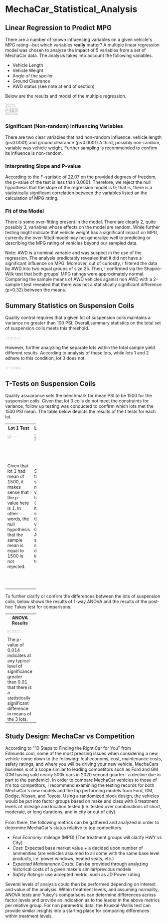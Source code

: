 # MechaCar_Statistical_Analysis
## Linear Regression to Predict MPG
There are a number of known influencing variables on a given vehicle's MPG rating--but which variables **really** matter? A multiple linear regression model was chosen to analyze the impact of 5 variables from a set of MechaCar data. The analysis takes into account the following variables. 
* Vehicle Length
* Vehicle Weight
* Angle of the spoiler
* Ground Clearance
* AWD status (see note at end of section)

Below are the results and model of the multiple regression. <br /> 
<p>
    <img src="Resources/MLR_mpg.png" alt="Mult Lin Reg" style="width: 50px;"/>
</p>

### Significant (Non-random) Influencing Variables
There are two clear variables that had non-random influence: vehicle length (p<0.0001) and ground clearance (p<0.0001) A third, possibly non-random, variable was vehicle weight. Further sampling is recommended to confirm its influence is non-random. 
### Interpreting Slope and P-value
According to the F-statistic of 22.07 on the provided degrees of freedom, the p-value of the test is less than 0.0001. Therefore, we reject the null hypothesis that the slope of the regression model is 0; that is, there is a statistically significant correlation between the variables listed an the calculation of MPG rating. 
### Fit of the Model
There is some over-fitting present in the model. There are clearly 2, quite possibly 3, variables whose effects on the model are random. While further testing might indicate that vehicle weight has a significant impact on MPG, currently the over-fitted model may not generalize well to predicting or describing the MPG rating of vehicles beyond our sampled data.

Note: AWD is a nominal variable and was suspect in the use of the regression. The analysis predictably revealed that it did not have a significant influence on MPG. Moreover, out of curiosity, I filtered the data by AWD into two equal groups of size 25. Then, I confirmed via the Shapiro-Wilk test that both groups' MPG ratings were approximately normal. Comparing the sample means of AWD vehicles against non AWD with a 2-sample t test revealed that there was not a statistically significant difference (p=0.32) between the means.

## Summary Statistics on Suspension Coils
Quality control requires that a given lot of suspension coils maintains a variance no greater than 100 PSI. Overall,summary statistics on the total set of suspension coils meets this threshold. <br />

<p>
    <img src="Resources/total_summary.png" alt="Overall Summary Statistics" style="width: 50px" />
</p>

However, further analyzing the separate lots within the total sample yield different results. According to analysis of these lots, while lots 1 and 2 adhere to this condition, lot 3 does not. 

<p>
    <img src="Resources/lot_summary.png" alt="Summary Statistics for Suspension Coils PSI" style="width: 50px" />
</p>

## T-Tests on Suspension Coils
Quality assuarance sets the benchmark for mean PSI to be 1500 for the suspension coils. Given that lot 3 coils do not meet the constraints for variance, follow up testing was conducted to confirm which lots met the 1500 PSI mean. The table below depicts the results of the t tests for each lot. 

<table style="width: 100px">
    <tr>
        <th> Lot 1 Test</th>
        <th> Lot 2 Test</th>
        <th> Lot 3 Test</th>
    </tr>
    <tr>
        <td> <img src="Resources/lot1_PSI_t.png" alt="Lot 1 PSI t test" style="width: 33.3px"/></td>
        <td> <img src="Resources/lot2_PSI_t.png" alt="Lot 2 PSI t test" stlye="width: 33.3px"/></td>
        <td> <img src="Resources/lot3_PSI_t.png" alt="Lot 3 PSI t test" style="width: 33.4px"/></td>
    </tr>
    <tr>
        <td> Given that lot 1 had mean of 1500, it makes sense that the p-value here is 1. In other words, the null hypothesis that the sample mean is equal to 1500 is not rejected. </td>
        <td> Similarly, the sample mean is very close to 1500 (1500.2), it is no surprise the p-value is 0.61. Again, no significant statistical difference in mean to 1500. </td>
        <td> While the sample mean is 1496.14 may not seem very far off 1500, recall that the variance of lot 3 is much larger than the other lots. P-value is 0.042, thus we reject the null and conclude the mean is significantly different from the benchmark of 1500 PSI.</td>
    </tr>
</table>

To further clarify or confirm the differences between the lots of suspension coils, below shows the results of 1-way ANOVA and the results of the post-hoc Tukey test for comparisons.<br /> 
<table style="width:100px">
    <tr>
        <th> ANOVA Results </th>
        <th> Tukey's Test </th>
    </tr>
    <tr>
        <td> <img src="Resources/anova_by_lot.png" alt="ANOVA Results" style="width: 50px" /> </td>
        <td> <img src="Resources/Tukey.png" alt="Tukey Comparisons Results" style="width: 50px" /></td>
    </tr>
    <tr>
        <td> The p-value of 0.014 indicates at any typical level of significance greater than 0.01 that there is a statistically significant difference in means of the 3 lots. </td>
        <td> The Tukey's comparisons test confirms that the difference therein resides in lot 3. With the previous analyses, this is not surprising. </td>
    </tr>
</table>

## Study Design: MechaCar vs Competition
According to "10 Steps to Finding the Right Car for You" from Edmunds.com, some of the most pressing issues when considering a new vehicle come down to the following: feul economy, cost, maintenance costs, safety ratings, and where you will be driving your new vehicle. MechaCars business is of a scope similar to leading competitors such as Ford and GM (GM having sold nearly 500k cars in 2020 second quarter--a decline due in part to the pandemic). In order to compare MechaCar vehicles to those of it's top competitors, I recommend examining the testing records for both MechaCar's new models and the top performing models from Ford, GM, Dodge, Nissan, and Toyota. Using a randomized block design, the vehicles would be put into factor groups based on make and class with 6 treatment levels of mileage and location tested (i.e. tested over combinations of short, moderate, or long durations, and in city or out of city). <br /> <br />
From there, the following metrics can be gathered and analyzed in order to determine MechaCar's status relative to top competitors. 
- *Feul Economy:* mileage (MPG) [The treatment groups will clarify HWY vs City]
- *Cost:* Expected base market value + a decided upon number of ammenities (are vehicles assumed to all come with the same base level products, i.e. power windows, heated seats, etc.)
- *Expected Maintenance Costs:* Can be provided through analyzing historical costs of a given make's similar/previous models
- *Safety Ratings:* use accepted metric, such as JD Power rating

Several levels of analysis could then be performed depending on interest and value of the analysis. Within treatment levels, and assuming normality, ANOVA tests and Tukey's comparisons can determine differences across factor levels and provide an indication as to the leader in the above metrics per relative group. For non parametric data, the Kruskal-Wallis test can provide similar insights into a starting place for comparing differences within treatment levels. 